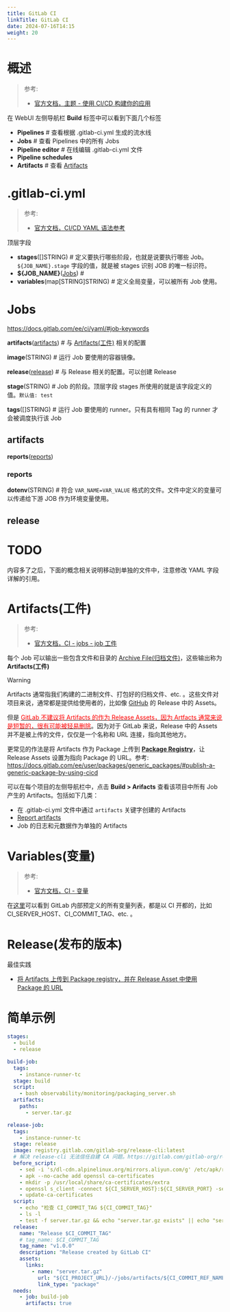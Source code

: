 ```yaml
---
title: GitLab CI
linkTitle: GitLab CI
date: 2024-07-16T14:15
weight: 20
---
```


# 概述

> 参考:
>
> - [官方文档，主题 - 使用 CI/CD 构建你的应用](https://docs.gitlab.com/ee/topics/build_your_application.html)

在 WebUI 左侧导航栏 **Build** 标签中可以看到下面几个标签

- **Pipelines** # 查看根据 .gitlab-ci.yml 生成的流水线
- **Jobs** # 查看 Pipelines 中的所有 Jobs
- **Pipeline editor** # 在线编辑 .gitlab-ci.yml 文件
- **Pipeline schedules**
- **Artifacts** # 查看 [Artifacts](#Artifacts(工件))

# .gitlab-ci.yml

> 参考:
>
> - [官方文档，CI/CD YAML 语法参考](https://docs.gitlab.com/ee/ci/yaml/)

顶层字段

- **stages**(\[]STRING) # 定义要执行哪些阶段，也就是说要执行哪些 Job。`${JOB_NAME}.stage` 字段的值，就是被 stages 识别 JOB 的唯一标识符。
- **${JOB_NAME}**([Jobs](#Jobs)) # 
- **variables**(map\[STRING]STRING) # 定义全局变量，可以被所有 Job 使用。

# Jobs

https://docs.gitlab.com/ee/ci/yaml/#job-keywords

**artifacts**([artifacts](#artifacts)) # 与 [Artifacts(工件)](#Artifacts(工件)) 相关的配置

**image**(STRING) # 运行 Job 要使用的容器镜像。

**release**([release](#release)) # 与 Release 相关的配置。可以创建 Release

**stage**(STRING) # Job 的阶段。顶层字段 stages 所使用的就是该字段定义的值。`默认值: test`

**tags**(\[]STRING) # 运行 Job 要使用的 runner。只有具有相同 Tag 的 runner 才会被调度执行该 Job

## artifacts

**reports**([reports](#reports))

### reports

**dotenv**(STRING) # 符合 `VAR_NAME=VAR_VALUE` 格式的文件。文件中定义的变量可以传递给下游 JOB 作为环境变量使用。

## release


# TODO

内容多了之后，下面的概念相关说明移动到单独的文件中，注意修改 YAML 字段详解的引用。

# Artifacts(工件)

> 参考:
>
> - [官方文档，CI - jobs - job 工件](https://docs.gitlab.com/ee/ci/jobs/job_artifacts.html)

每个 Job 可以输出一些包含文件和目录的 [Archive File(归档文件)](docs/1.操作系统/Filesystem/Archive%20File(归档文件).md)，这些输出称为 **Artifacts(工件)**

> [!Warning]
> Artifacts 通常指我们构建的二进制文件、打包好的归档文件、etc. 。这些文件对项目来说，通常都是提供给使用者的，比如像 [GitHub](docs/2.编程/Programming%20tools/SCM/GitHub/GitHub.md) 的 Release 中的 Assets。
>
> 但是 [<font color="#ff0000">GitLab 不建议将 Artifacts 的作为 Release Assets，因为 Artfacts 通常来说是短暂的，很有可能被轻易删除</font>](https://docs.gitlab.com/ee/user/project/releases/release_fields.html#use-a-generic-package-for-attaching-binaries)。因为对于 GitLab 来说，Release 中的 Assets 并不是被上传的文件，仅仅是一个名称和 URL 连接，指向其他地方。
> 
> 更常见的作法是将 Artifacts 作为 Package 上传到 **[Package Registry](docs/2.编程/Programming%20tools/SCM/GitLab/Packages%20AND%20Registries.md)**，让 Release Assets 设置为指向 Package 的 URL。参考: https://docs.gitlab.com/ee/user/packages/generic_packages/#publish-a-generic-package-by-using-cicd

可以在每个项目的左侧导航栏中，点击 **Build > Arifacts** 查看该项目中所有 Job 产生的 Artifacts。包括如下几类：

- 在 .gitlab-ci.yml 文件中通过 `artifacts` 关键字创建的 Artifacts
- [Report artifacts](https://docs.gitlab.com/ee/ci/yaml/artifacts_reports.html)
- Job 的日志和元数据作为单独的 Artifacts

# Variables(变量)

> 参考:
>
> - [官方文档，CI - 变量](https://docs.gitlab.com/ee/ci/variables/)

在[这里](https://docs.gitlab.com/ee/ci/variables/predefined_variables.html)可以看到 GitLab 内部预定义的所有变量列表，都是以 CI 开都的，比如 CI_SERVER_HOST、CI_COMMIT_TAG、etc. 。

# Release(发布的版本)

最佳实践

- [将 Artifacts 上传到 Package registry，并在 Release Asset 中使用 Package 的 URL](https://docs.gitlab.com/ee/user/project/releases/release_fields.html#use-a-generic-package-for-attaching-binaries)

# 简单示例

```yaml
stages:
  - build
  - release

build-job:
  tags:
    - instance-runner-tc
  stage: build
  script:
    - bash observability/monitoring/packaging_server.sh
  artifacts:
    paths:
      - server.tar.gz

release-job:
  tags:
    - instance-runner-tc
  stage: release
  image: registry.gitlab.com/gitlab-org/release-cli:latest
  # 解决 release-cli 无法信任自建 CA 问题。https://gitlab.com/gitlab-org/release-cli/-/issues/47
  before_script:
    - sed -i 's/dl-cdn.alpinelinux.org/mirrors.aliyun.com/g' /etc/apk/repositories
    - apk --no-cache add openssl ca-certificates
    - mkdir -p /usr/local/share/ca-certificates/extra
    - openssl s_client -connect ${CI_SERVER_HOST}:${CI_SERVER_PORT} -servername ${CI_SERVER_HOST} -showcerts </dev/null 2>/dev/null | sed -e '/-----BEGIN/,/-----END/!d' | tee "/usr/local/share/ca-certificates/${CI_SERVER_HOST}.crt" >/dev/null
    - update-ca-certificates
  script:
    - echo "检查 CI_COMMIT_TAG ${CI_COMMIT_TAG}"
    - ls -l
    - test -f server.tar.gz && echo "server.tar.gz exists" || echo "server.tar.gz does not exist"
  release:
    name: "Release $CI_COMMIT_TAG"
    # tag_name: $CI_COMMIT_TAG
    tag_name: "v1.0.0"
    description: "Release created by GitLab CI"
    assets:
      links:
        - name: "server.tar.gz"
          url: "${CI_PROJECT_URL}/-/jobs/artifacts/${CI_COMMIT_REF_NAME}/raw/server.tar.gz?job=build-job"
          link_type: "package"
  needs:
    - job: build-job
      artifacts: true
```